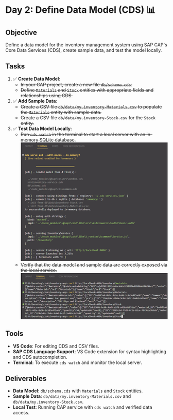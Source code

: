# Day 2: Define Data Model (CDS) 📊

## Objective

Define a data model for the inventory management system using SAP CAP's Core Data Services (CDS), create sample data, and test the model locally.

## Tasks

1. ✅ **Create Data Model**:
   - ~~In your CAP project, create a new file `db/schema.cds`.~~
   - ~~Define `Materials` and `Stock` entities with appropriate fields and relationships using CDS.~~
2. ✅ **Add Sample Data**:
   - ~~Create a CSV file `db/data/my.inventory-Materials.csv` to populate the `Materials` entity with sample data.~~
   - ~~Create a CSV file `db/data/my.inventory-Stock.csv` for the `Stock` entity.~~
3. ✅ **Test Data Model Locally**:
   - ~~Run `cds watch` in the terminal to start a local server with an in-memory SQLite database.~~
     ![alt text](assets/day-002-step-3-cds-watch.png)
   - ~~Verify that the data model and sample data are correctly exposed via the local service.~~
     ![alt text](assets/day-002-step-3-verify-data-model-and-sample-data.png)

## Tools

- **VS Code**: For editing CDS and CSV files.
- **SAP CDS Language Support**: VS Code extension for syntax highlighting and CDS autocompletion.
- **Terminal**: To execute `cds watch` and monitor the local server.

## Deliverables

- **Data Model**: `db/schema.cds` with `Materials` and `Stock` entities.
- **Sample Data**: `db/data/my.inventory-Materials.csv` and `db/data/my.inventory-Stock.csv`.
- **Local Test**: Running CAP service with `cds watch` and verified data access.
